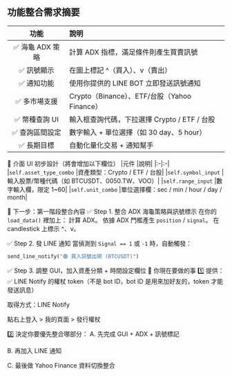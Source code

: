 ## 功能整合需求摘要
|功能|說明|
|:---------:|:------------|
|✅ 海龜 ADX 策略	|計算 ADX 指標，滿足條件則產生買賣訊號|
|✅ 訊號顯示	|在圖上標記 ^（買入）、v（賣出）|
|✅ 通知功能	|使用你提供的 LINE BOT 立即發送訊號通知|
|✅ 多市場支援	|Crypto（Binance）、ETF/台股（Yahoo Finance）|
|✅ 幣種查詢 UI	|輸入框查詢代碼，下拉選擇 Crypto / ETF / 台股|
|✅ 查詢區間設定	|數字輸入 + 單位選擇（如 30 day、5 hour）|
|✅ 長期目標	|自動化量化交易 + 通知幫手|

🧩 介面 UI 初步設計（將會增加以下欄位）
|元件	|說明|
|:-|:-|
|`self.asset_type_combo`	|資產類型：Crypto / ETF / 台股|
|`self.symbol_input`	|輸入股票/幣種代碼（如 BTCUSDT、0050.TW、VOO）|
|`self.range_input`	|數字輸入欄，限定 1~60|
|`self.unit_combo`	|單位選擇欄：sec / min / hour / day / month|

🚀 下一步：第一階段整合內容
✅ Step 1. 整合 ADX 海龜策略與訊號標示
在你的 `load_data()` 裡加上：
計算 ADX。
依據 ADX 門檻產生 `position` / `signal`。
在 candlestick 上標示 ^、v。

✅ Step 2. 發 LINE 通知
當偵測到 `Signal == 1` 或 `-1` 時，自動觸發：

```python
send_line_notify("🟢 買入訊號出現 (BTCUSDT)")
```
✅ Step 3. 調整 GUI，加入資產分類 + 時間設定欄位
📩 你現在要做的事
1️⃣ 提供：
✅ LINE Notify 的權杖 token（不是 bot ID，bot ID 是用來加好友的，token 才能發送訊息）

取得方式：LINE Notify

點右上登入 > 我的頁面 > 發行權杖

2️⃣ 決定你要優先整合哪部分：
A. 先完成 GUI + ADX + 訊號標記

B. 再加入 LINE 通知

C. 最後做 Yahoo Finance 資料切換整合

